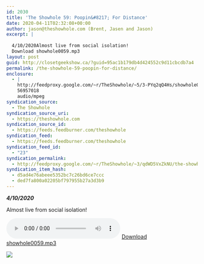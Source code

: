 ```yaml
---
id: 2030
title: 'The Showhole 59: Poopin&#8217; For Distance'
date: 2020-04-11T02:32:08+00:00
author: jason@theshowhole.com (Brent, Jasen and Jason)
excerpt: |
  
  4/10/2020Almost live from social isolation!
  Download showhole0059.mp3
layout: post
guid: http://closetgeekshow.ca/?guid=95ac1b179db4d424552c9d11cbcdb7a4
permalink: /the-showhole-59-poopin-for-distance/
enclosure:
  - |
    http://feedproxy.google.com/~r/TheShowhole/~5/3-PYq2qQ4Hs/showhole0059.mp3
    56957018
    audio/mpeg
syndication_source:
  - The Showhole
syndication_source_uri:
  - https://theshowhole.com
syndication_source_id:
  - https://feeds.feedburner.com/theshowhole
syndication_feed:
  - https://feeds.feedburner.com/theshowhole
syndication_feed_id:
  - "23"
syndication_permalink:
  - http://feedproxy.google.com/~r/TheShowhole/~3/qdWD5VxZkNU/the-showhole-59-poopin-for-distance
syndication_item_hash:
  - d5ad4e76abeee5352bc7c26bd6ce7ccc
  - ded7fa800a02205bf797955b27a3d3b9
---
```

<div class="posthaven-post-body">
  <p>
    <b><i>4/10/2020</i></b>
  </p>
  
  <p>
    Almost live from social isolation!
  </p>
  
  <p>
    <div class="posthaven-file posthaven-file-audio posthaven-file-state-processed" id="posthaven_audio_2431784" >
      <audio controls src="https://phaven-prod.s3.amazonaws.com/files/audio_part/asset/2431784/ROiU7jJE7mSc_11AWddFxW5cbv8/showhole0059.mp3" type="audio/mpeg"></audio> <a class="posthaven-file-download" download href="https://phaven-prod.s3.amazonaws.com/files/audio_part/asset/2431784/ROiU7jJE7mSc_11AWddFxW5cbv8/showhole0059.mp3">Download showhole0059.mp3</a>
    </div>
  </p>
  
  <div class="posthaven-gallery" id="posthaven_gallery[1554855]">
    <p class="posthaven-file posthaven-file-image posthaven-file-state-processed">
      <img class="posthaven-gallery-image" src="https://phaven-prod.s3.amazonaws.com/files/image_part/asset/2431785/kRQmG5scCI6yPQ-c5o4hZ-_De9k/medium_showhole59image.JPG" data-posthaven-state='processed'
data-medium-src='https://phaven-prod.s3.amazonaws.com/files/image_part/asset/2431785/kRQmG5scCI6yPQ-c5o4hZ-_De9k/medium_showhole59image.JPG'
data-medium-width='800'
data-medium-height='472'
data-large-src='https://phaven-prod.s3.amazonaws.com/files/image_part/asset/2431785/kRQmG5scCI6yPQ-c5o4hZ-_De9k/large_showhole59image.JPG'
data-large-width='945'
data-large-height='558'
data-thumb-src='https://phaven-prod.s3.amazonaws.com/files/image_part/asset/2431785/kRQmG5scCI6yPQ-c5o4hZ-_De9k/thumb_showhole59image.JPG'
data-thumb-width='200'
data-thumb-height='200'
data-xlarge-src='https://phaven-prod.s3.amazonaws.com/files/image_part/asset/2431785/kRQmG5scCI6yPQ-c5o4hZ-_De9k/xlarge_showhole59image.JPG'
data-xlarge-width='945'
data-xlarge-height='558'
data-orig-src='https://phaven-prod.s3.amazonaws.com/files/image_part/asset/2431785/kRQmG5scCI6yPQ-c5o4hZ-_De9k/showhole59image.JPG'
data-orig-width='945'
data-orig-height='558'
data-posthaven-id='2431785' />
    </p></p>
  </div></p>
</div>